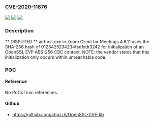 ### [CVE-2020-11876](https://cve.mitre.org/cgi-bin/cvename.cgi?name=CVE-2020-11876)
![](https://img.shields.io/static/v1?label=Product&message=n%2Fa&color=blue)
![](https://img.shields.io/static/v1?label=Version&message=n%2Fa&color=blue)
![](https://img.shields.io/static/v1?label=Vulnerability&message=n%2Fa&color=brighgreen)

### Description

** DISPUTED ** airhost.exe in Zoom Client for Meetings 4.6.11 uses the SHA-256 hash of 0123425234234fsdfsdr3242 for initialization of an OpenSSL EVP AES-256 CBC context. NOTE: the vendor states that this initialization only occurs within unreachable code.

### POC

#### Reference
No PoCs from references.

#### Github
- https://github.com/chnzzh/OpenSSL-CVE-lib

